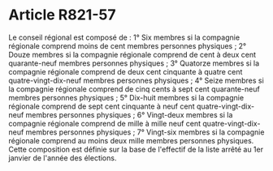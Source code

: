 # Article R821-57

Le conseil régional est composé de :   1° Six membres si la compagnie régionale comprend moins de cent membres personnes physiques ;   2° Douze membres si la compagnie régionale comprend de cent à deux cent quarante-neuf membres personnes physiques ;   3° Quatorze membres si la compagnie régionale comprend de deux cent cinquante à quatre cent quatre-vingt-dix-neuf membres personnes physiques ;   4° Seize membres si la compagnie régionale comprend de cinq cents à sept cent quarante-neuf membres personnes physiques ;   5° Dix-huit membres si la compagnie régionale comprend de sept cent cinquante à neuf cent quatre-vingt-dix-neuf membres personnes physiques ;   6° Vingt-deux membres si la compagnie régionale comprend de mille à mille neuf cent quatre-vingt-dix-neuf membres personnes physiques ;   7° Vingt-six membres si la compagnie régionale comprend au moins deux mille membres personnes physiques.   Cette composition est définie sur la base de l'effectif de la liste arrêté au 1er janvier de l'année des élections.
